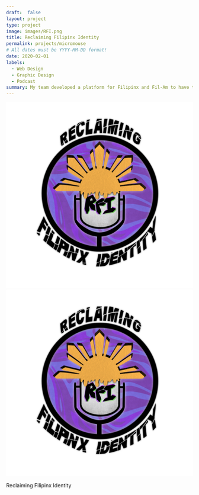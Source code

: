 ```yaml
---
draft:  false
layout: project
type: project
image: images/RFI.png
title: Reclaiming Filipinx Identity
permalink: projects/micromouse
# All dates must be YYYY-MM-DD format!
date: 2020-02-01
labels:
  - Web Design
  - Graphic Design
  - Podcast
summary: My team developed a platform for Filipinx and Fil-Am to have their voices heard.
---
```


<div class="ui medium rounded images">
    <img class="ui image" src="../images/rfi-2.png">
</div>
<img class="ui medium right floated rounded image" src="../images/rfi-2.png">


Reclaiming Filipinx Identity
